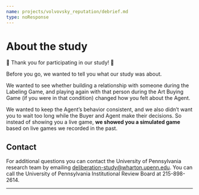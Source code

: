 ```yaml
---
name: projects/volvovsky_reputation/debrief.md
type: noResponse
---
```


# About the study

🎉 Thank you for participating in our study! 🎉

Before you go, we wanted to tell you what our study was about.

We wanted to see whether building a relationship with someone during the Labeling Game, and playing again with that person during the Art Buying Game (if you were in that condition) changed how you felt about the Agent.

We wanted to keep the Agent’s behavior consistent, and we also didn’t want you to wait too long while the Buyer and Agent make their decisions. So instead of showing you a live game, **we showed you a simulated game** based on live games we recorded in the past.

## Contact

For additional questions you can contact the University of Pennsylvania research team by emailing deliberation-study@wharton.upenn.edu. You can call the University of Pennsylvania Institutional Review Board at 215-898-2614.

---
